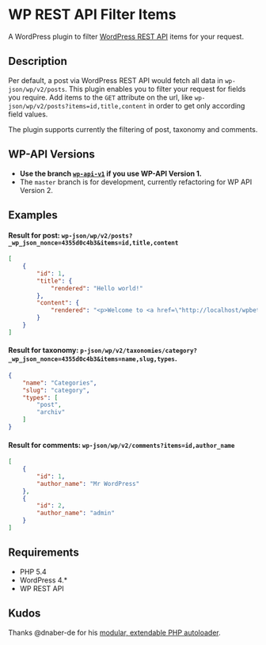 # WP REST API Filter Items

A WordPress plugin to filter [WordPress REST API](http://wp-api.org/) items for your request.

## Description
Per default, a post via WordPress REST API would fetch all data in `wp-json/wp/v2/posts`. This plugin enables you to filter your request for fields you require. Add items to the `GET` attribute on the url, like `wp-json/wp/v2/posts?items=id,title,content` in order to get only according field values.

The plugin supports currently the filtering of post, taxonomy and comments.

## WP-API Versions
 * __Use the branch [`wp-api-v1`](tree/wp-api-v1) if you use WP-API Version 1.__
 * The `master` branch is for development, currently refactoring for WP API Version 2.

## Examples
#### Result for post: `wp-json/wp/v2/posts?_wp_json_nonce=4355d0c4b3&items=id,title,content`
```json
[
	{
		"id": 1,
		"title": {
			"rendered": "Hello world!"
		},
		"content": {
			"rendered": "<p>Welcome to <a href=\"http://localhost/wpbeta/\">WP Beta Dev Sites</a>. This is your first post. Edit or delete it, then start blogging!</p>\n"
		}
	}
]
```

#### Result for taxonomy: `p-json/wp/v2/taxonomies/category?_wp_json_nonce=4355d0c4b3&items=name,slug,types`.
```json
{
	"name": "Categories",
	"slug": "category",
	"types": [
		"post",
		"archiv"
	]
}
```

#### Result for comments: `wp-json/wp/v2/comments?items=id,author_name`
```json
[
	{
		"id": 1,
		"author_name": "Mr WordPress"
	},
	{
		"id": 2,
		"author_name": "admin"
	}
]
```

## Requirements
 * PHP 5.4
 * WordPress 4.*
 * WP REST API

## Kudos
Thanks @dnaber-de for his [modular, extendable PHP autoloader](https://github.com/dnaber-de/Requisite).
